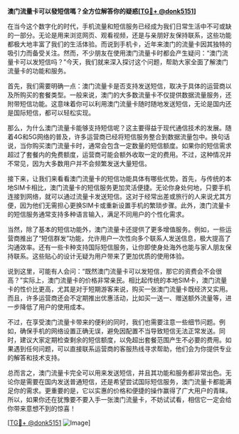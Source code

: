 **澳门流量卡可以發短信嗎？全方位解答你的疑惑[[TG💪+ @donk5151](https://t.me/s/donk5151)]**

在当今这个数字化的时代，手机流量和短信服务已经成为我们日常生活中不可或缺的一部分。无论是用来浏览网页、观看视频，还是与亲朋好友保持联系，这些功能都极大地丰富了我们的生活体验。而说到手机卡，近年来澳门的流量卡因其独特的吸引力而备受关注。然而，不少朋友在使用澳门流量卡时都会产生疑问：“澳门流量卡可以发短信吗？”今天，我们就来深入探讨这个问题，帮助大家全面了解澳门流量卡的功能和服务。

首先，我们需要明确一点：澳门流量卡是否支持发送短信，取决于具体的运营商以及所购买的套餐类型。一般来说，澳门的大多数流量卡不仅提供数据流量服务，还附带短信功能。这意味着你可以利用澳门流量卡随时随地发送短信，无论是国内还是国际短信，都可以轻松实现。

那么，为什么澳门流量卡能够支持短信呢？这主要得益于现代通信技术的发展。随着4G和5G网络的普及，许多运营商已经将短信服务整合到数据流量包中。换句话说，当你购买澳门流量卡时，通常会包含一定数量的短信额度。如果你的短信需求超过了套餐内的免费额度，运营商可能会额外收取一定的费用。不过，这种情况并不常见，因为大多数用户并不会频繁发送大量短信。

接下来，让我们来看看澳门流量卡的短信功能具体有哪些优势。首先，与传统的本地SIM卡相比，澳门流量卡的短信服务更加灵活便捷。无论你身处何地，只要手机连接到网络，就可以通过流量卡发送短信。这对于经常出差或旅行的人来说尤其方便，因为他们无需担心更换SIM卡或重新设置手机的繁琐步骤。此外，澳门流量卡的短信服务通常支持多种语言输入，满足不同用户的个性化需求。

当然，除了基本的短信功能外，澳门流量卡还提供了更多增值服务。例如，一些运营商推出了“短信群发”功能，允许用户一次性向多个联系人发送信息，极大提高了沟通效率。还有一些卡种支持国际短信服务，让你即使身处海外也能与家人朋友保持联系。这些贴心的设计无疑为用户带来了更加优质的使用体验。

说到这里，可能有人会问：“既然澳门流量卡可以发短信，那它的资费会不会很高？”实际上，澳门流量卡的价格非常亲民。相比起传统的本地SIM卡，澳门流量卡的性价比更高，尤其是对于短期游客来说，购买一张澳门流量卡既经济又实用。而且，许多运营商还会不定期推出优惠活动，比如买一送一、赠送额外流量等，进一步降低了用户的使用成本。

不过，在享受澳门流量卡带来的便利的同时，我们也需要注意一些细节问题。例如，确保手机的网络设置正确无误，避免因配置不当导致短信无法正常发送。同时，建议大家定期检查剩余的短信额度，以免超出套餐范围产生不必要的费用。如果遇到任何问题，可以直接联系运营商的客服热线寻求帮助，他们会为你提供专业的解答和技术支持。

总而言之，澳门流量卡完全可以用来发送短信，并且其功能和服务都非常出色。无论你是需要在国内发送普通短信，还是希望尝试国际短信服务，澳门流量卡都能满足你的需求。更重要的是，它以实惠的价格和便捷的操作赢得了广大用户的青睐。所以，如果你还在犹豫要不要入手一张澳门流量卡，不妨试试看，相信它一定会给你带来意想不到的惊喜！

[[TG💪+ @donk5151](https://t.me/s/donk5151) ![Image](https://i.postimg.cc/rwNCRYN7/Snipaste-2025-04-30-17-27-05.png)]